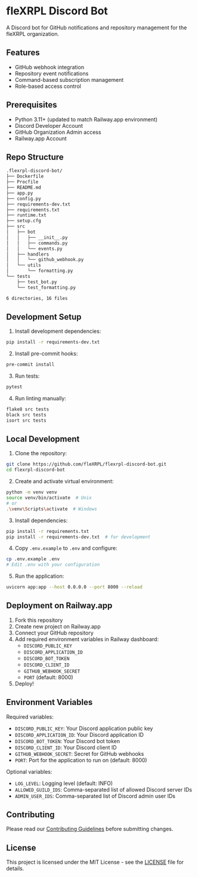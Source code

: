 # fleXRPL Discord Bot

A Discord bot for GitHub notifications and repository management for the fleXRPL organization.

## Features

- GitHub webhook integration
- Repository event notifications
- Command-based subscription management
- Role-based access control

## Prerequisites

- Python 3.11+ (updated to match Railway.app environment)
- Discord Developer Account
- GitHub Organization Admin access
- Railway.app Account

## Repo Structure

```bash
.flexrpl-discord-bot/
├── Dockerfile
├── Procfile
├── README.md
├── app.py
├── config.py
├── requirements-dev.txt
├── requirements.txt
├── runtime.txt
├── setup.cfg
├── src
│   ├── bot
│   │   ├── __init__.py
│   │   ├── commands.py
│   │   └── events.py
│   ├── handlers
│   │   └── github_webhook.py
│   └── utils
│       └── formatting.py
└── tests
    ├── test_bot.py
    └── test_formatting.py

6 directories, 16 files
```
## Development Setup

1. Install development dependencies:
```bash
pip install -r requirements-dev.txt
```

2. Install pre-commit hooks:
```bash
pre-commit install
```

3. Run tests:
```bash
pytest
```

4. Run linting manually:
```bash
flake8 src tests
black src tests
isort src tests
```

## Local Development

1. Clone the repository:
```bash
git clone https://github.com/fleXRPL/flexrpl-discord-bot.git
cd flexrpl-discord-bot
```

2. Create and activate virtual environment:
```bash
python -m venv venv
source venv/bin/activate  # Unix
# or
.\venv\Scripts\activate  # Windows
```

3. Install dependencies:
```bash
pip install -r requirements.txt
pip install -r requirements-dev.txt  # for development
```

4. Copy `.env.example` to `.env` and configure:
```bash
cp .env.example .env
# Edit .env with your configuration
```

5. Run the application:
```bash
uvicorn app:app --host 0.0.0.0 --port 8000 --reload
```

## Deployment on Railway.app

1. Fork this repository
2. Create new project on Railway.app
3. Connect your GitHub repository
4. Add required environment variables in Railway dashboard:
   - `DISCORD_PUBLIC_KEY`
   - `DISCORD_APPLICATION_ID`
   - `DISCORD_BOT_TOKEN`
   - `DISCORD_CLIENT_ID`
   - `GITHUB_WEBHOOK_SECRET`
   - `PORT` (default: 8000)
5. Deploy!

## Environment Variables

Required variables:
- `DISCORD_PUBLIC_KEY`: Your Discord application public key
- `DISCORD_APPLICATION_ID`: Your Discord application ID
- `DISCORD_BOT_TOKEN`: Your Discord bot token
- `DISCORD_CLIENT_ID`: Your Discord client ID
- `GITHUB_WEBHOOK_SECRET`: Secret for GitHub webhooks
- `PORT`: Port for the application to run on (default: 8000)

Optional variables:
- `LOG_LEVEL`: Logging level (default: INFO)
- `ALLOWED_GUILD_IDS`: Comma-separated list of allowed Discord server IDs
- `ADMIN_USER_IDS`: Comma-separated list of Discord admin user IDs

## Contributing

Please read our [Contributing Guidelines](https://github.com/fleXRPL/fleXRP/blob/main/CONTRIBUTING.md) before submitting changes.

## License

This project is licensed under the MIT License - see the [LICENSE](https://github.com/fleXRPL/fleXRP/blob/main/LICENSE) file for details.
